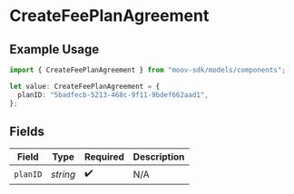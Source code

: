 # CreateFeePlanAgreement

## Example Usage

```typescript
import { CreateFeePlanAgreement } from "moov-sdk/models/components";

let value: CreateFeePlanAgreement = {
  planID: "5badfecb-5213-468c-9f11-9bdef662aad1",
};
```

## Fields

| Field              | Type               | Required           | Description        |
| ------------------ | ------------------ | ------------------ | ------------------ |
| `planID`           | *string*           | :heavy_check_mark: | N/A                |